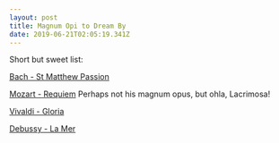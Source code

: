 ```yaml
---
layout: post
title: Magnum Opi to Dream By
date: 2019-06-21T02:05:19.341Z
---
```

Short but sweet list:

[Bach - St Matthew Passion](https://youtu.be/ZwVW1ttVhuQ)

[Mozart - Requiem](https://youtu.be/neDnpgZPPvY) Perhaps not his magnum opus, but ohla, Lacrimosa!

[Vivaldi - Gloria](https://youtu.be/OvZYhxT5Mf8)

[Debussy - La Mer](https://youtu.be/FOCucJw7iT8)


